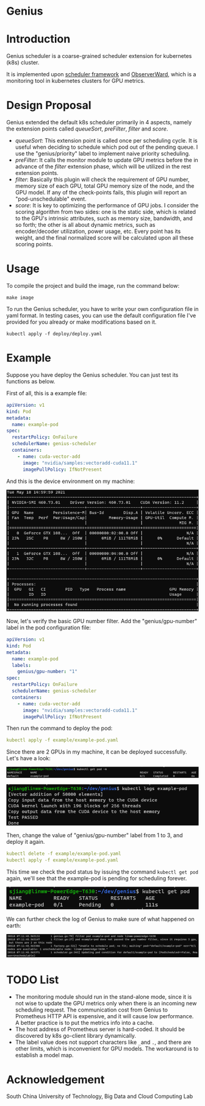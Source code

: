 # Genius

# Introduction

Genius scheduler is a coarse-grained scheduler extension for kubernetes (k8s) cluster.

It is implemented upon [scheduler framework](https://github.com/kubernetes/enhancements/blob/master/keps/sig-scheduling/624-scheduling-framework/README.md#queue-sort) and [ObserverWard](https://github.com/jiangxiaosheng/ObserverWard), which is a monitoring tool in kubernetes clusters for GPU metrics.

# Design Proposal

Genius extended the default k8s scheduler primarily in 4 aspects, namely the extension points called *queueSort*, *preFilter*, *filter* and *score*.

- *queueSort*: This extension point is called once per scheduling cycle. It is useful when deciding to schedule which pod out of the pending queue. I use the "genius/priority" label to implement naive priority scheduling.
- *preFilter*: It calls the monitor module to update GPU metrics before the in advance of the *filter* extension phase, which will be utilized in the rest extension points.
- *filter*: Basically this plugin will check the requirement of GPU number, memory size of each GPU, total GPU memory size of the node, and the GPU model. If any of the check-points fails, this plugin will report an "pod-unschedulable" event.
- *score*: It is key to optimizing the performance of GPU jobs. I consider the scoring algorithm from two sides: one is the static side, which is related to the GPU's intrinsic attributes, such as memory size, bandwidth, and so forth; the other is all about dynamic metrics, such as encoder/decoder utilization, power usage, etc. Every point has its weight, and the final normalized score will be calculated upon all these scoring points.

# Usage

To compile the project and build the image, run the command below:

```
make image
```

To run the Genius scheduler, you have to write your own configuration file in yaml format. In testing cases, you can use the default configuration file I've provided for you already or make modifications based on it.

```
kubectl apply -f deploy/deploy.yaml
```

# Example

Suppose you have deploy the Genius scheduler. You can just test its functions as below.

First of all, this is a example file:

```yaml
apiVersion: v1
kind: Pod
metadata:
  name: example-pod
spec:
  restartPolicy: OnFailure
  schedulerName: genius-scheduler
  containers:
    - name: cuda-vector-add
      image: "nvidia/samples:vectoradd-cuda11.1"
      imagePullPolicy: IfNotPresent
```

And this is the device environment on my machine:

![image1.png](resources/image1.png)

Now, let's verify the basic GPU number filter. Add the "genius/gpu-number" label in the pod configuration file:

```yaml
apiVersion: v1
kind: Pod
metadata:
  name: example-pod
  labels:
    genius/gpu-number: "1"
spec:
  restartPolicy: OnFailure
  schedulerName: genius-scheduler
  containers:
    - name: cuda-vector-add
      image: "nvidia/samples:vectoradd-cuda11.1"
      imagePullPolicy: IfNotPresent
```

Then run the command to deploy the pod:

```yaml
kubectl apply -f example/example-pod.yaml
```

Since there are 2 GPUs in my machine, it can be deployed successfully. Let's have a look:

![image1.png](resources/image2.png)

![image2.png](resources/image3.png)

Then, change the value of "genius/gpu-number" label from 1 to 3, and deploy it again.

```yaml
kubectl delete -f example/example-pod.yaml
kubectl apply -f example/example-pod.yaml
```

This time we check the pod status by issuing the command `kubectl get pod` again, we'll see that the example-pod is pending for scheduling forever.

![image4.png](resources/image4.png)

We can further check the log of Genius to make sure of what happened on earth:

![image5.png](resources/image5.png)

# TODO List

- The monitoring module should run in the stand-alone mode, since it is not wise to update the GPU metrics only when there is an incoming new scheduling request. The communication cost from Genius to Prometheus HTTP API is expensive, and it will cause low performance. A better practice is to put the metrics info into a cache.
- The host address of Prometheus server is hard-coded. It should be discovered by k8s go-client library dynamically.
- The label value does not support characters like `_`and `.`, and there are other limits, which is inconvenient for GPU models. The workaround is to establish a model map.
# Acknowledgement

South China University of Technology, Big Data and Cloud Computing Lab